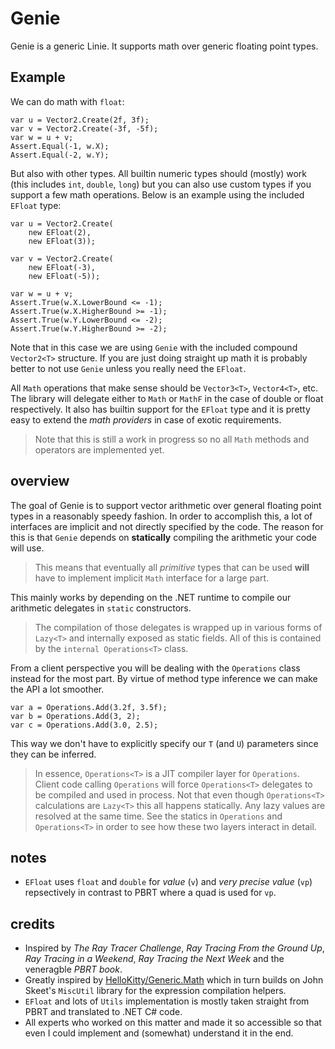 # Genie
Genie is a generic Linie. It supports math over generic floating point types.

## Example
We can do math with `float`:
```
var u = Vector2.Create(2f, 3f);
var v = Vector2.Create(-3f, -5f);
var w = u + v;
Assert.Equal(-1, w.X);
Assert.Equal(-2, w.Y);
```

But also with other types. All builtin numeric types should (mostly) work (this includes `int`, `double`, `long`) but you can also use custom types if you support a few math operations. Below is an example using the included `EFloat` type:
```
var u = Vector2.Create(
    new EFloat(2),
    new EFloat(3));

var v = Vector2.Create(
    new EFloat(-3),
    new EFloat(-5));

var w = u + v;
Assert.True(w.X.LowerBound <= -1);
Assert.True(w.X.HigherBound >= -1);
Assert.True(w.Y.LowerBound <= -2);
Assert.True(w.Y.HigherBound >= -2);
```

Note that in this case we are using `Genie` with the included compound `Vector2<T>` structure. If you are just doing straight up math it is probably better to not use `Genie` unless you really need the `EFloat`.

All `Math` operations that make sense should be `Vector3<T>`, `Vector4<T>`, etc. The library will delegate either to `Math` or `MathF` in the case of double or float respectively. It also has builtin support for the `EFloat` type and it is pretty easy to extend the *math providers* in case of exotic requirements.

> Note that this is still a work in progress so no all `Math` methods and operators are implemented yet.

## overview
The goal of Genie is to support vector arithmetic over general floating point types in a reasonably speedy fashion. In order to accomplish this, a lot of interfaces are implicit and not directly specified by the code. The reason for this is that `Genie` depends on **statically** compiling the arithmetic your code will use.

> This means that eventually all *primitive* types that can be used **will** have to implement implicit `Math` interface for a large part.

This mainly works by depending on the .NET runtime to compile our arithmetic delegates in `static` constructors. 

> The compilation of those delegates is wrapped up in various forms of `Lazy<T>` and internally exposed as static fields. All of this is contained by the `internal Operations<T>` class.

From a client perspective you will be dealing with the `Operations` class instead for the most part. By virtue of method type inference we can make the API a lot smoother.
```
var a = Operations.Add(3.2f, 3.5f);
var b = Operations.Add(3, 2);
var c = Operations.Add(3.0, 2.5);
```

This way we don't have to explicitly specify our `T` (and `U`) parameters since they can be inferred.

> In essence, `Operations<T>` is a JIT compiler layer for `Operations`. Client code calling `Operations` will force `Operations<T>` delegates to be compiled and used in process. Not that even though `Operations<T>` calculations are `Lazy<T>` this all happens statically. Any lazy values are resolved at the same time. See the statics in `Operations` and `Operations<T>` in order to see how these two layers interact in detail.

## notes
* `EFloat` uses `float` and `double` for *value* (`v`) and *very precise value* (`vp`) repsectively in contrast to PBRT where a quad is used for `vp`.

## credits
* Inspired by *The Ray Tracer Challenge*, *Ray Tracing From the Ground Up*, *Ray Tracing in a Weekend*, *Ray Tracing the Next Week* and the veneragble *PBRT book*.
* Greatly inspired by [HelloKitty/Generic.Math](https://github.com/HelloKitty/Generic.Math) which in turn builds on John Skeet's `MiscUtil` library for the expression compilation helpers.
* `EFloat` and lots of `Utils` implementation is mostly taken straight from PBRT and translated to .NET C# code.
* All experts who worked on this matter and made it so accessible so that even I could implement and (somewhat) understand it in the end.